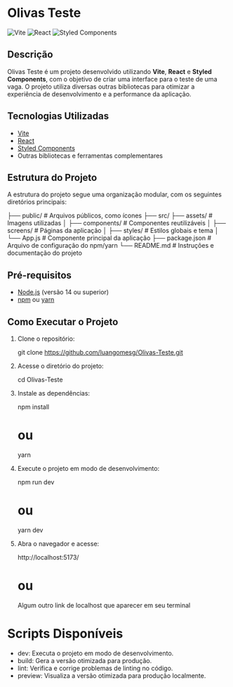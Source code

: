 # Olivas Teste

![Vite](https://img.shields.io/badge/vite-^3.0.0-blue)
![React](https://img.shields.io/badge/react-^18.0.0-blue)
![Styled Components](https://img.shields.io/badge/styled--components-^5.0.0-blue)

## Descrição

Olivas Teste é um projeto desenvolvido utilizando **Vite**, **React** e **Styled Components**, com o objetivo de criar uma interface para o teste de uma vaga. O projeto utiliza diversas outras bibliotecas para otimizar a experiência de desenvolvimento e a performance da aplicação.

## Tecnologias Utilizadas

- [Vite](https://vitejs.dev/)
- [React](https://reactjs.org/)
- [Styled Components](https://styled-components.com/)
- Outras bibliotecas e ferramentas complementares

## Estrutura do Projeto

A estrutura do projeto segue uma organização modular, com os seguintes diretórios principais:

├── public/             # Arquivos públicos, como ícones
├── src/ 
    ├── assets/         # Imagens utilizadas
│   ├── components/     # Componentes reutilizáveis
│   ├── screens/        # Páginas da aplicação
│   ├── styles/         # Estilos globais e tema
│   └── App.js          # Componente principal da aplicação
├── package.json        # Arquivo de configuração do npm/yarn
└── README.md           # Instruções e documentação do projeto


## Pré-requisitos

- [Node.js](https://nodejs.org/en/) (versão 14 ou superior)
- [npm](https://www.npmjs.com/) ou [yarn](https://yarnpkg.com/)

## Como Executar o Projeto

1. Clone o repositório:
   
   git clone https://github.com/luangomesg/Olivas-Teste.git

2. Acesse o diretório do projeto:

    cd Olivas-Teste

3. Instale as dependências:

    npm install
    # ou
    yarn

4. Execute o projeto em modo de desenvolvimento:

    npm run dev
    # ou
    yarn dev

5. Abra o navegador e acesse:

    http://localhost:5173/ 
    # ou
    Algum outro link de localhost que aparecer em seu terminal


# Scripts Disponíveis

* dev: Executa o projeto em modo de desenvolvimento.
* build: Gera a versão otimizada para produção.
* lint: Verifica e corrige problemas de linting no código.
* preview: Visualiza a versão otimizada para produção localmente.




